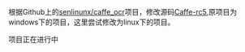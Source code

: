 根据Github上的[senlinunx/caffe_ocr](https://github.com/senlinuc/caffe_ocr)项目，修改源码[Caffe-rc5](https://github.com/BVLC/caffe/releases/tag/rc5),原项目为windows下的项目，这里尝试修改为linux下的项目。

项目正在进行中
